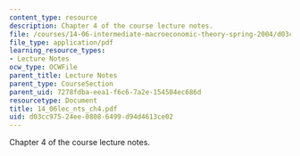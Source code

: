 ```yaml
---
content_type: resource
description: Chapter 4 of the course lecture notes.
file: /courses/14-06-intermediate-macroeconomic-theory-spring-2004/d03cc97524ee08086499d94d4613ce02_14_06lec_nts_ch4.pdf
file_type: application/pdf
learning_resource_types:
- Lecture Notes
ocw_type: OCWFile
parent_title: Lecture Notes
parent_type: CourseSection
parent_uid: 7278fdba-eea1-f6c6-7a2e-154504ec686d
resourcetype: Document
title: 14_06lec_nts_ch4.pdf
uid: d03cc975-24ee-0808-6499-d94d4613ce02
---
```

Chapter 4 of the course lecture notes.

